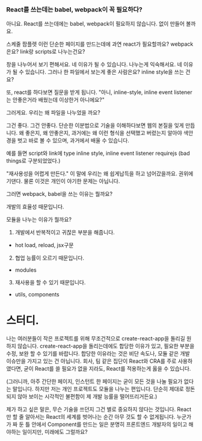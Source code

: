 ### React를 쓰는데는 babel, webpack이 꼭 필요하다?

아니요. React를 쓰는데에는 babel, webpack이 필요하지 않습니다. 없이 만들어 볼까요.


스케줄 팜플렛
이런 단순한 페이지를 만드는데에 과연 react가 필요할까요?
webpack은요?
link랑 scripts로 나누는건요?

창을 나누어서 보기 편해서요. 네 이유가 될 수 있습니다. 
나누는게 익숙해서요. 네 이유가 될 수 있습니다.
그러나 한 파일에서 보는게 좋은 사람은요?
inline style을 쓰는 건요?

또, react를 하다보면 질문을 받게 됩니다.
"아니, inline-style, inline event listener는 안좋은거라 배웠는데 이상한거 아니에요?"

그러게요. 우리는 왜 파일을 나누었을 까요?

그건 좋다. 그건 안좋다. 단순한 이분법으로 기술을 이해하다보면 웹의 본질을 잊게 만듭니다.
왜 좋은지, 왜 안좋은지, 과거에는 왜 이런 형식을 선택했고 버렸는지 알아야 색안경을 벗고 바로 볼 수 있으며, 과거에서 배울 수 있습니다.

예를 들면 script와 link에 type
inline style, inline event listener
requirejs (bad things로 구분되었었다.)

"재사용성을 어렵게 만든다." 이 말에 우리는 왜 쉽게납득을 하고 넘어갔을까요.
권위에 기댄다. 물론 이것은 개인이 야기한 문제는 아닙니다.



그러면 webpack, babel을 쓰는 이유는 뭘까요?

개발의 효율성 때문입니다.

모듈을 나누는 이유가 뭘까요?

1. 개발에서 반복적이고 귀찮은 부분을 해줍니다.
  - hot load, reload, jsx구문
2. 협업 능률이 오르기 때문입니다.
  - modules
3. 재사용을 할 수 있기 때문입니다.
  - utils, components

# 스터디.

나는 여러분들이 작은 프로젝트를 위해 무조건적으로 create-react-app을 돌리길 원하지 않습니다.
create-react-app을 돌리는데에도 합당한 이유가 있고, 필요한 부분을 수정, 보완 할 수 있기를 바랍니다.
합당한 이유라는 것은 비단 속도나, 모듈 같은 개발 이슈만을 가지고 있는 건 아닙니다. 회사, 팀 같은 집단이 React와 CRA를 주로 사용하였다면, 굳이 React를 쓸 필요가 없을 지라도, React를 적용하는게 옳을 수 있습니다. 

(그러니까, 아주 간단한 페이지, 인스턴트 한 페이지는 굳이 모든 것을 나눌 필요가 없다는 말입니다. 
하지만 저는 개인 프로젝트도 모듈을 나누는 편입니다. 단순히 제대로 정돈되지 않아 보이는 시각적인 불편함이 제 개발 능률을 떨어뜨리거든요.)


제가 하고 싶은 말은, 무슨 기술을 쓰던지 그건 별로 중요하지 않다는 것입니다. React만 할 줄 알아서는 React의 세계를 벗어나는 순간 아무 것도 할 수 없게됩니다. 누군가가 짜 둔 틀 안에서 Component를 만드는 일은 분명히 프론트엔드 개발자의 일이고 해야하는 일이지만, 미래에도 그럴까요? 